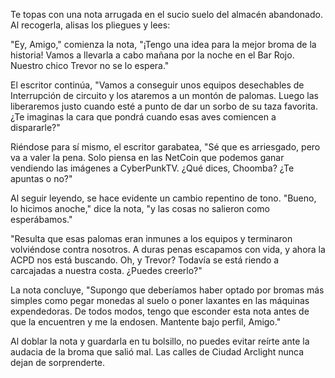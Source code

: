 Te topas con una nota arrugada en el sucio suelo del almacén abandonado. Al recogerla, alisas los pliegues y lees:

"Ey, Amigo," comienza la nota, "¡Tengo una idea para la mejor broma de la historia! Vamos a llevarla a cabo mañana por la noche en el Bar Rojo. Nuestro chico Trevor no se lo espera."

El escritor continúa, "Vamos a conseguir unos equipos desechables de Interrupción de circuito y los ataremos a un montón de palomas. Luego las liberaremos justo cuando esté a punto de dar un sorbo de su taza favorita. ¿Te imaginas la cara que pondrá cuando esas aves comiencen a dispararle?"

Riéndose para sí mismo, el escritor garabatea, "Sé que es arriesgado, pero va a valer la pena. Solo piensa en las NetCoin que podemos ganar vendiendo las imágenes a CyberPunkTV. ¿Qué dices, Choomba? ¿Te apuntas o no?"

Al seguir leyendo, se hace evidente un cambio repentino de tono. "Bueno, lo hicimos anoche," dice la nota, "y las cosas no salieron como esperábamos."

"Resulta que esas palomas eran inmunes a los equipos y terminaron volviéndose contra nosotros. A duras penas escapamos con vida, y ahora la ACPD nos está buscando. Oh, y Trevor? Todavía se está riendo a carcajadas a nuestra costa. ¿Puedes creerlo?"

La nota concluye, "Supongo que deberíamos haber optado por bromas más simples como pegar monedas al suelo o poner laxantes en las máquinas expendedoras. De todos modos, tengo que esconder esta nota antes de que la encuentren y me la endosen. Mantente bajo perfil, Amigo."

Al doblar la nota y guardarla en tu bolsillo, no puedes evitar reírte ante la audacia de la broma que salió mal. Las calles de Ciudad Arclight nunca dejan de sorprenderte.
